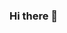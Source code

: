 ### Hi there 👋

<!--
**lUKEdOWNEY/lUKEDOWNEY** is a ✨ _special_ ✨ repository because its `README.md` (this file) appears on your GitHub profile.

Here are some ideas to get you started:

- 🔭 I’m currently working on becoming a data engineer
- 🌱 I’m currently learning python
- 💬 Ask me about my dog
- 📫 How to reach me
- 😄 Pronouns: ...
-->
